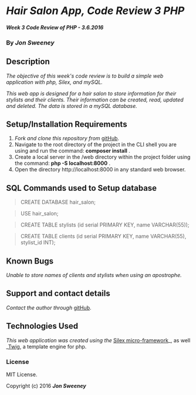 # _Hair Salon App, Code Review 3 PHP_

#### _Week 3 Code Review of PHP - 3.6.2016_

### By _**Jon Sweeney**_

## Description

_The objective of this week's code review is to build a simple web application with php, Silex, and mySQL._

_This web app is designed for a hair salon to store information for their stylists and their clients. Their information can be created, read, updated and deleted. The data is stored in a mySQL database._

## Setup/Installation Requirements

1. _Fork and clone this repository from_ [gitHub](https://github.com/jsween/hair_salon_v2.git).
2. Navigate to the root directory of the project in the CLI shell you are using and run the command: __composer install__ .
3. Create a local server in the /web directory within the project folder using the command: __php -S localhost:8000__ .
4. Open the directory http://localhost:8000 in any standard web browser.

## SQL Commands used to Setup database

> CREATE DATABASE hair_salon;

> USE hair_salon;

> CREATE TABLE stylists (id serial PRIMARY KEY, name VARCHAR(55));

> CREATE TABLE clients (id serial PRIMARY KEY, name VARCHAR(55), stylist_id INT);

## Known Bugs

_Unable to store names of clients and stylists when using an apostrophe._

## Support and contact details

_Contact the author through_ [gitHub](https://github.com/jsween/hair_salon_v2.git).

## Technologies Used

_This web application was created using the_  [Silex micro-framework](http://silex.sensiolabs.org/)_, as well _[Twig](http://twig.sensiolabs.org/), a template engine for php.

### License

MIT License.

Copyright (c) 2016 **_Jon Sweeney_**
